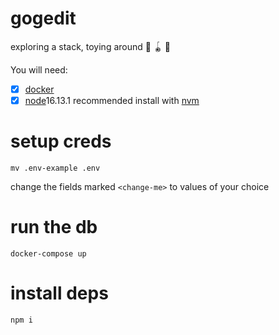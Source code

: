 # gogedit

exploring a stack, toying around 🔫 🪀 🤖

You will need:

- [X] [docker](https://docs.docker.com/)
- [X] [node](https://nodejs.org/en/)16.13.1 recommended install with [nvm](https://github.com/nvm-sh/nvm)

# setup creds

`mv .env-example .env`

change the fields marked `<change-me>` to values of your choice
# run the db

`docker-compose up`

# install deps

`npm i`